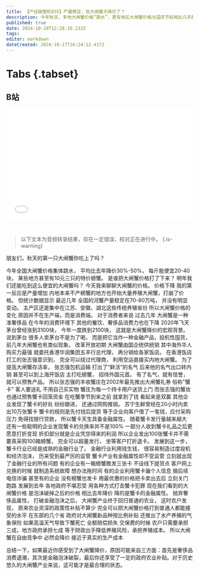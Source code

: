 ```yaml
---
title: 【产经破壁机035】产量稳定，但大闸蟹大降价了？
description: 今年秋天，多地大闸蟹价格“跳水”，更有地区大闸蟹价格与国庆节前相比几乎腰斩。是谁把大闸蟹的价格打了下来？明年我们还能吃到这么便宜的大闸蟹吗？【产经破壁机035】
published: true
date: 2024-10-28T12:28:10.233Z
tags: 
editor: markdown
dateCreated: 2024-10-27T16:24:12.417Z
---
```


# Tabs {.tabset}

## B站

<div style="position: relative; padding: 30% 45%;">
<iframe style="position: absolute; width: 100%; height: 100%; left: 0; top: 0;" src="//player.bilibili.com/player.html?&bvid=BV1yk1HY9EPP&page=1&as_wide=1&high_quality=1&danmaku=1&autoplay=0" scrolling="no" border="0" frameborder="no" framespacing="0" allowfullscreen="true"></iframe>
</div>


#

> 以下文本为音频转录结果，存在一定错误，校对正在进行中。
{.is-warning}

朋友们，秋天的第一只大闸蟹你吃上了吗？

今年全国大闸蟹价格集体跳水，
平均比去年降价30%-50%，
每斤能便宜20-40块，
某些地方甚至有10元三只的特价螃蟹。
是谁把大闸蟹价格打了下来？
明年我们还能吃到这么便宜的大闸蟹吗？
今天我来聊聊大闸蟹的价格。
价格下降
我的第一反应是产量增加
内地本来不产螃蟹的地方也开始大量养殖大闸蟹，打崩了价格。
但统计数据显示
最近几年
全国的河蟹产量稳定在70-80万吨，
并没有明显变动。
主产区还是集中在江苏、安徽、湖北这些传统养殖省份
所以大闸蟹价格的变化
原因并不在生产端，而是消费端。
对于消费者来说
过去几年
大闸蟹是一种准奢侈品
在今年的消费环境下
其他的餐饮、奢侈品消费力也在下降
2020年飞天茅台曾经涨到3100块，
今年一度跌到2100块，
这就是大闸蟹降价的宏观背景。
说到茅台
很多人卖茅台不是为了喝，
而是把它当作一种金融产品，投机性囤货，
前几年大闸蟹也有类似现象。
改革开放初期
大闸蟹由国企统供统销
其中海外华人购买力最强
就委托香港华润集团五丰行总代理，
再分销给各家饭店。
在香港饭店打工的张志强意识到，
完全可以绕过代理商，
利用空运直接买内地大闸蟹。
为了提高大闸蟹存活率，
张志强包机运输
打出了“鲜活”的名气
后来他的名气出口转内销
甚至可以到上海开饭店
主打吃螃蟹，
招待外国元首。
有了名气，就有信誉，就可以预售产品。
所以张志强的丰收蟹庄在2002年最先推出大闸蟹礼券
俗称"蟹卡"
客人要送礼
不用自己买实物
蟹庄为每一个持卡用户送货上门
而张志强的蟹妆
也通过预售蟹卡回笼资金
在吃蟹季节到来之前
就拿到了钱
看起来是双赢
其他企业发现了蟹卡的好处
纷纷跟进，
还通过网购推销。
苏宁生鲜曾经在20小时内卖出10万张蟹卡
蟹卡的规则是先付钱后提货
等于企业向客户借了一笔钱，应付采购压力
免得找银行贷款，
所以蟹卡天生具备金融属性。
随着蟹卡发行量越来越大
还有一些聪明的企业发现蟹卡的兑换率并不是100%
一部分人收到蟹卡礼品之后更愿意打折变现
折扣部分就是企业凭空得来的利润
所以企业发出100张蟹卡并不需要真采购100箱螃蟹，
完全可以超量发行，
坐等客户打折退卡。
发展到这一步，
蟹卡行业已经是成熟的金融行业了。
金融行业利用钱生钱，
很容易制造过度投机和经济泡沫，
历来受到最严厉的监管
蟹卡产业有金融属性却不受监管
立刻就出现了金融行业的所有问题
有的企业有一箱螃蟹敢发三张卡
不设线下提货点
客户网上兑换的时候
就制造系统故障
想办法拖时间
有的企业利用蟹卡骗个人信息
搞后续电信诈骗
甚至有的企业
没有螃蟹也发卡
用最优惠的价格把卡卖出去后
立刻关门跑路
发展到去年
各地政府不堪忍受
用各种方式打击蟹卡犯罪
现在我们看到的大闸蟹价格
是泡沫破掉之后的价格
相比去年降价
降的是蟹卡的金融属性。
抛弃奢侈品属性，
打破金融泡沫之后，
大闸蟹产业终于回归普通的农业，
这时农户发现，
原来农业资深的政策性补贴不算少
完全可以把大闸蟹价格打到普通人都能接受的水平
在东部的几个省
政府对大闸蟹新品种按比例补贴
还推出了水产养殖的气象保险
如果高温天气导致下蟹死亡
全额赔偿损失
交保费的时候
农户只需要承担三成，地方政府承担七成
等于财政出手降低养殖风险，承担养殖成本。
所以大闸蟹在自由竞争中
必然会降价
接近于真实的生产成本

总结一下，如果最近你感受到了大闸蟹降价，原因可能来自三方面：首先是奢侈品消费退潮，其次是金融泡沫破裂，最后你还享受了一定的政府农业补贴。对于历史悠久的大闸蟹产业来说，这可能才是最合理的状态。
